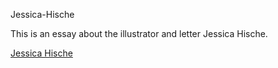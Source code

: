
Jessica-Hische

This is an essay about the illustrator and letter Jessica Hische.

<a href="http://mrzackrox.github.io/Jessica-Hische/jessica-hische-essay.html">Jessica Hische</a>
